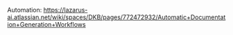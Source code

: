 Automation: https://lazarus-ai.atlassian.net/wiki/spaces/DKB/pages/772472932/Automatic+Documentation+Generation+Workflows
